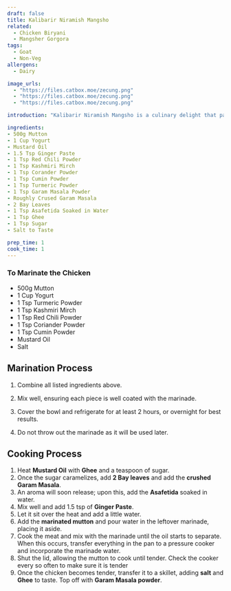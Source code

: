 ```yaml
---
draft: false
title: Kalibarir Niramish Mangsho
related:
  - Chicken Biryani
  - Mangsher Gorgora
tags:
  - Goat
  - Non-Veg
allergens:
  - Dairy

image_urls:
  - "https://files.catbox.moe/zecung.png"
  - "https://files.catbox.moe/zecung.png"
  - "https://files.catbox.moe/zecung.png"

introduction: "Kalibarir Niramish Mangsho is a culinary delight that pays homage to Bengali non-vegetarian cuisine. This traditional dish skillfully captures the essence of Bengali flavors. Featuring a medley of aromatic spices and carefully selected plant-based ingredients, the dish offers a rich and hearty experience reminiscent of the classic meat-based Mangsho. Its tender textures and robust taste showcase the artistry of Bengali cooking, enticing both vegetarians and non-vegetarians alike to savor its unique blend of tastes and cultural heritage. Kalibarir Niramish Mangsho is a testament to the culinary innovation that celebrates tradition while embracing the diversity of dietary preferences."

ingredients:
- 500g Mutton
- 1 Cup Yogurt
- Mustard Oil
- 1.5 Tsp Ginger Paste
- 1 Tsp Red Chili Powder
- 1 Tsp Kashmiri Mirch
- 1 Tsp Corander Powder
- 1 Tsp Cumin Powder
- 1 Tsp Turmeric Powder
- 1 Tsp Garam Masala Powder
- Roughly Crused Garam Masala
- 2 Bay Leaves
- 1 Tsp Asafetida Soaked in Water
- 1 Tsp Ghee
- 1 Tsp Sugar
- Salt to Taste

prep_time: 1
cook_time: 1
---
```


### To Marinate the Chicken
- 500g Mutton
- 1 Cup Yogurt
- 1 Tsp Turmeric Powder
- 1 Tsp Kashmiri Mirch
- 1 Tsp Red Chili Powder
- 1 Tsp Coriander Powder
- 1 Tsp Cumin Powder
- Mustard Oil
- Salt
## Marination Process

1. Combine all listed ingredients above.

2. Mix well, ensuring each piece is well coated with the marinade.

3. Cover the bowl and refrigerate for at least 2 hours, or overnight for best results. 
4. Do not throw out the marinade as it will be used later.
## Cooking Process

1. Heat **Mustard Oil** with **Ghee** and a teaspoon of sugar.
2. Once the sugar caramelizes, add **2 Bay leaves** and add the **crushed Garam Masala**.
3. An aroma will soon release; upon this, add the **Asafetida** soaked in water.
4. Mix well and add 1.5 tsp of **Ginger Paste**.
5. Let it sit over the heat and add a little water.
6. Add the **marinated mutton** and pour water in the leftover marinade, placing it aside.
7. Cook the meat and mix with the marinade until the oil starts to separate. When this occurs, transfer everything in the pan to a pressure cooker and incorporate the marinade water.
8. Shut the lid, allowing the mutton to cook until tender. Check the cooker every so often to make sure it is tender
9. Once the chicken becomes tender, transfer it to a skillet, adding **salt** and **Ghee** to taste. Top off with **Garam Masala powder**.